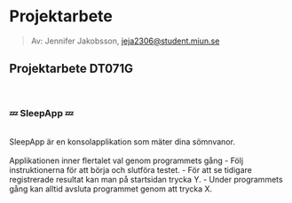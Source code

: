 # Projektarbete
> Av: Jennifer Jakobsson, jeja2306@student.miun.se

## Projektarbete DT071G
<br>

### 💤 SleepApp 💤

<br>
SleepApp är en konsolapplikation som mäter dina sömnvanor. 
<br>
<br>
Applikationen inner flertalet val genom programmets gång
- Följ instruktionerna för att börja och slutföra testet.
- För att se tidigare registrerade resultat kan man på startsidan trycka Y.
- Under programmets gång kan alltid avsluta programmet genom att trycka X.
